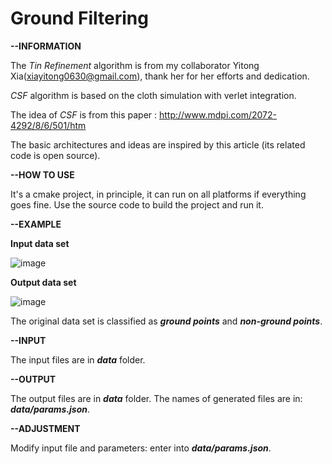 # Ground Filtering

**--INFORMATION**

The _Tin Refinement_ algorithm is from my collaborator Yitong Xia(xiayitong0630@gmail.com), thank her for her efforts and dedication.

_CSF_ algorithm is based on the cloth simulation with verlet integration.

The idea of _CSF_ is from this paper : http://www.mdpi.com/2072-4292/8/6/501/htm

The basic architectures and ideas are inspired by this article (its related code is open source).

**--HOW TO USE**

It's a cmake project, in principle, it can run on all platforms if everything goes fine. Use the source code to build the project and run it.

**--EXAMPLE**

**Input data set**

![image](https://user-images.githubusercontent.com/72781910/149506682-5fb2b4d1-6caa-4480-9a9e-f4f17e281dca.png)

**Output data set**

![image](https://user-images.githubusercontent.com/72781910/149506841-ed5a9585-05f7-43a5-ac06-83760ad73c32.png)

The original data set is classified as **_ground points_** and **_non-ground points_**.

**--INPUT**

The input files are in **_data_** folder.

**--OUTPUT**

The output files are in **_data_** folder. The names of generated files are in: **_data/params.json_**.

**--ADJUSTMENT**

Modify input file and parameters: enter into **_data/params.json_**.






